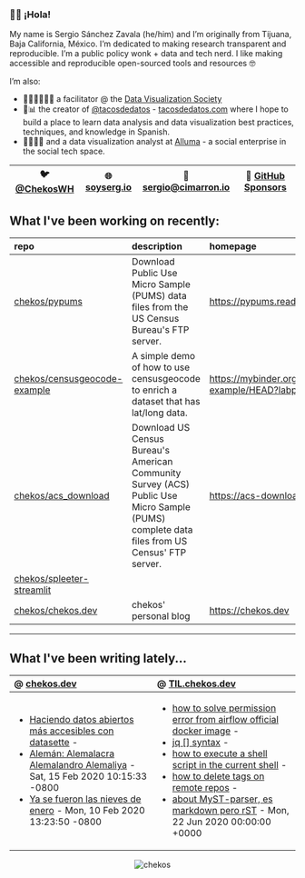 ### 👋🏼 ¡Hola! 

My name is Sergio Sánchez Zavala (he/him) and I’m originally from Tijuana, Baja California, México. I’m dedicated to making research transparent and reproducible. I’m a public policy wonk + data and tech nerd. I like making accessible and reproducible open-sourced tools and resources 🤓

I’m also:

- 🧑🏼‍🎨🧑🏼‍🏫 a facilitator @ the [Data Visualization Society](https://datavisualizationsociety.com/)
- 🌮📊 the creator of [@tacosdedatos](https://twitter.com/tacosdedatos/) - [tacosdedatos.com](https://tacosdedatos.com/) where I hope to build a place to learn data analysis and data visualization best practices, techniques, and knowledge in Spanish.
- 🧑🏼‍🔬🎨 and a data visualization analyst at [Alluma](https://alluma.org/) - a social enterprise in the social tech space.

| 🐦 [@ChekosWH](https://www.twitter.com/chekoswh/) | 🌐 [soyserg.io](https://soyserg.io/) | 📧 sergio@cimarron.io | 💓 [GitHub Sponsors](https://github.com/sponsors/chekos) | 
|---|---|---|---|

## What I've been working on recently:
<!-- most_recent_repos -->
| repo                                                                            | description                                                                                                                                | homepage                                                                                   |
|:--------------------------------------------------------------------------------|:-------------------------------------------------------------------------------------------------------------------------------------------|:-------------------------------------------------------------------------------------------|
| [chekos/pypums](https://github.com/chekos/pypums)                               | Download Public Use Micro Sample (PUMS) data files from the US Census Bureau's FTP server.                                                 | https://pypums.readthedocs.io                                                              |
| [chekos/censusgeocode-example](https://github.com/chekos/censusgeocode-example) | A simple demo of how to use censusgeocode to enrich a dataset that has lat/long data.                                                      | https://mybinder.org/v2/gh/chekos/censusgeocode-example/HEAD?labpath=geocode_latlong.ipynb |
| [chekos/acs_download](https://github.com/chekos/acs_download)                   | Download US Census Bureau's American Community Survey (ACS) Public Use Micro Sample (PUMS) complete data files from US Census' FTP server. | https://acs-download.readthedocs.io                                                        |
| [chekos/spleeter-streamlit](https://github.com/chekos/spleeter-streamlit)       |                                                                                                                                            |                                                                                            |
| [chekos/chekos.dev](https://github.com/chekos/chekos.dev)                       | chekos' personal blog                                                                                                                      | https://chekos.dev                                                                         |
<!-- most_recent_repos -->
***
## What I've been writing lately...
<!-- most_recent_entries -->

|  @ [chekos.dev](https://chekos.dev/)   |   @ [TIL.chekos.dev](https://til.chekos.dev/) |
|:---------------------------------------|:----------------------------------------------|
|         <ul><li>[Haciendo datos abiertos más accesibles con datasette](https://chekos.dev/2020/06/25/haciendo-datos-abiertos-m%C3%A1s-accesibles-con-datasette/) - <li>[Alemán: Alemalacra Alemalandro Alemaliya](https://chekos.dev/2020/02/15/alem%C3%A1n-alemalacra-alemalandro-alemaliya/) - Sat, 15 Feb 2020 10:15:33 -0800<li>[Ya se fueron las nieves de enero](https://chekos.dev/2020/02/10/ya-se-fueron-las-nieves-de-enero/) - Mon, 10 Feb 2020 13:23:50 -0800</ul>         |             <ul><li>[how to solve permission error from airflow official docker image](https://til.chekos.dev/2022/01/27/how-to-solve-permission-error-from-airflow-official-docker-image/) - <li>[jq [] syntax](https://til.chekos.dev/2022/01/25/jq-syntax/) - <li>[how to execute a shell script in the current shell](https://til.chekos.dev/2021/09/09/how-to-execute-a-shell-script-in-the-current-shell/) - <li>[how to delete tags on remote repos](https://til.chekos.dev/2020/06/23/how-to-delete-tags-on-remote-repos/) - <li>[about MyST-parser, es markdown pero rST](https://til.chekos.dev/2020/06/22/about-myst-parser-es-markdown-pero-rst/) - Mon, 22 Jun 2020 00:00:00 +0000</ul>            |

<!-- most_recent_entries -->

<p align="center"> <img src="https://github-readme-stats.vercel.app/api?username=chekos&show_icons=true" alt="chekos" /> </p>
